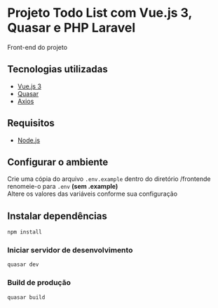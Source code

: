 # Projeto Todo List com Vue.js 3, Quasar e PHP Laravel

Front-end do projeto

## Tecnologias utilizadas
<ul>
  <li>
    <a href="https://vuejs.org/guide/introduction.html">Vue.js 3</a>
  </li>
  <li>
    <a href="https://quasar.dev/">Quasar</a>
  </li>
  <li>
    <a href="https://axios-http.com/">Axios</a>
  </li>
</ul>

## Requisitos
- [Node.js](https://nodejs.org/en/download)

## Configurar o ambiente
Crie uma cópia do arquivo `.env.example` dentro do diretório /frontende renomeie-o para `.env` **(sem .example)** <br>
Altere os valores das variáveis conforme sua configuração

## Instalar dependências
```bash
npm install
```

### Iniciar servidor de desenvolvimento
```bash
quasar dev
```

### Build de produção
```bash
quasar build
```
